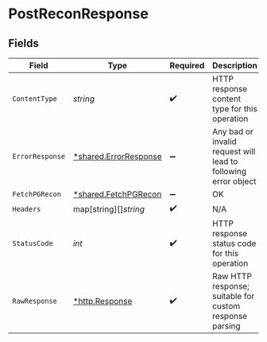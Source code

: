 # PostReconResponse


## Fields

| Field                                                                | Type                                                                 | Required                                                             | Description                                                          |
| -------------------------------------------------------------------- | -------------------------------------------------------------------- | -------------------------------------------------------------------- | -------------------------------------------------------------------- |
| `ContentType`                                                        | *string*                                                             | :heavy_check_mark:                                                   | HTTP response content type for this operation                        |
| `ErrorResponse`                                                      | [*shared.ErrorResponse](../../../pkg/models/shared/errorresponse.md) | :heavy_minus_sign:                                                   | Any bad or invalid request will lead to following error object       |
| `FetchPGRecon`                                                       | [*shared.FetchPGRecon](../../../pkg/models/shared/fetchpgrecon.md)   | :heavy_minus_sign:                                                   | OK                                                                   |
| `Headers`                                                            | map[string][]*string*                                                | :heavy_check_mark:                                                   | N/A                                                                  |
| `StatusCode`                                                         | *int*                                                                | :heavy_check_mark:                                                   | HTTP response status code for this operation                         |
| `RawResponse`                                                        | [*http.Response](https://pkg.go.dev/net/http#Response)               | :heavy_check_mark:                                                   | Raw HTTP response; suitable for custom response parsing              |